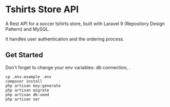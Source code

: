# Tshirts Store API

A Rest API for a soccer tshirts store, built with Laravel 9 (Repository Design Pattern) and MySQL. 

It handles user authentication and the ordering process.
 
## Get Started
Don't forget to change your env variables: db connection, .
```
cp .env.example .env
composer install
php artisan key:generate
php artisan migrate
php artisan db:seed
php artisan ser
```

